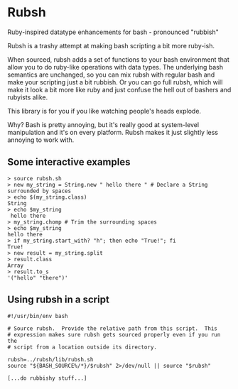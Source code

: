 # Rubsh

Ruby-inspired datatype enhancements for bash - pronounced "rubbish"

Rubsh is a trashy attempt at making bash scripting a bit more ruby-ish.

When sourced, rubsh adds a set of functions to your bash environment
that allow you to do ruby-like operations with data types.  The
underlying bash semantics are unchanged, so you can mix rubsh with
regular bash and make your scripting just a bit rubbish.  Or you can go
full rubsh, which will make it look a bit more like ruby and just
confuse the hell out of bashers and rubyists alike.

This library is for you if you like watching people's heads explode.

Why?  Bash is pretty annoying, but it's really good at system-level
manipulation and it's on every platform.  Rubsh makes it just slightly
less annoying to work with.

## Some interactive examples

~~~
> source rubsh.sh
> new my_string = String.new " hello there " # Declare a String surrounded by spaces
> echo $(my_string.class)
String
> echo $my_string
 hello there
> my_string.chomp # Trim the surrounding spaces
> echo $my_string
hello there
> if my_string.start_with? "h"; then echo "True!"; fi
True!
> new result = my_string.split
> result.class
Array
> result.to_s
'("hello" "there")'
~~~

## Using rubsh in a script

~~~
#!/usr/bin/env bash

# Source rubsh.  Provide the relative path from this script.  This
# expression makes sure rubsh gets sourced properly even if you run the
# script from a location outside its directory.

rubsh=../rubsh/lib/rubsh.sh
source "${BASH_SOURCE%/*}/$rubsh" 2>/dev/null || source "$rubsh"

[...do rubbishy stuff...]
~~~

